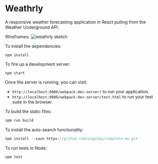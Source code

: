# Weathrly

A responsive weather forecasting application in React pulling from the Weather Underground API.

Wireframes: 
![weathrly sketch](./IMG_0130.jpg)

To install the dependencies:

```
npm install
```

To fire up a development server:

```
npm start
```

Once the server is running, you can visit:

* `http://localhost:8080/webpack-dev-server/` to run your application.
* `http://localhost:8080/webpack-dev-server/test.html` to run your test suite in the browser.

To build the static files:

```js
npm run build
```
To install the auto-search functionality:

```js
npm install --save https://github.com/wagasky/complete-me.git
```

To run tests in Node:

```js
npm test
```
